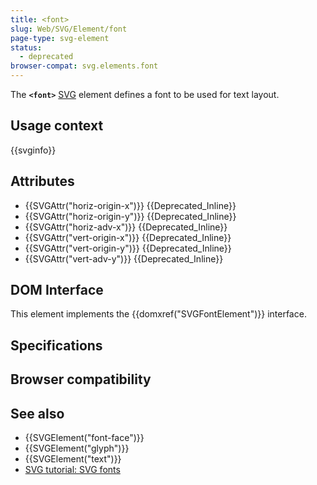 ```yaml
---
title: <font>
slug: Web/SVG/Element/font
page-type: svg-element
status:
  - deprecated
browser-compat: svg.elements.font
---
```




The **`<font>`** [SVG](/Web/SVG) element defines a font to be used for text layout.

## Usage context

{{svginfo}}

## Attributes

- {{SVGAttr("horiz-origin-x")}} {{Deprecated_Inline}}
- {{SVGAttr("horiz-origin-y")}} {{Deprecated_Inline}}
- {{SVGAttr("horiz-adv-x")}} {{Deprecated_Inline}}
- {{SVGAttr("vert-origin-x")}} {{Deprecated_Inline}}
- {{SVGAttr("vert-origin-y")}} {{Deprecated_Inline}}
- {{SVGAttr("vert-adv-y")}} {{Deprecated_Inline}}

## DOM Interface

This element implements the {{domxref("SVGFontElement")}} interface.

## Specifications



## Browser compatibility



## See also

- {{SVGElement("font-face")}}
- {{SVGElement("glyph")}}
- {{SVGElement("text")}}
- [SVG tutorial: SVG fonts](/Web/SVG/Tutorial/SVG_fonts)

